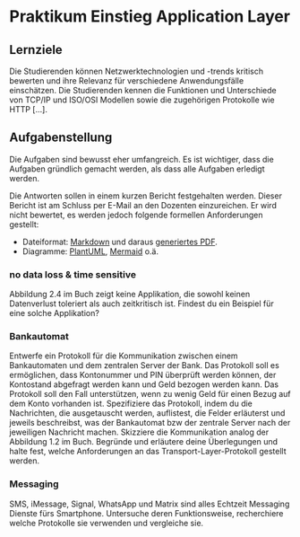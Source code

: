# Praktikum Einstieg Application Layer

## Lernziele

Die Studierenden können Netzwerktechnologien und -trends kritisch bewerten und ihre Relevanz für verschiedene Anwendungsfälle einschätzen.
Die Studierenden kennen die Funktionen und Unterschiede von TCP/IP und ISO/OSI Modellen sowie die zugehörigen Protokolle wie HTTP [...].

## Aufgabenstellung
Die Aufgaben sind bewusst eher umfangreich.
Es ist wichtiger, dass die Aufgaben gründlich gemacht werden, als dass alle Aufgaben erledigt werden.

Die Antworten sollen in einem kurzen Bericht festgehalten werden.
Dieser Bericht ist am Schluss per E-Mail an den Dozenten einzureichen.
Er wird nicht bewertet, es werden jedoch folgende formellen Anforderungen gestellt:
- Dateiformat: [Markdown](https://www.markdownguide.org/) und daraus [generiertes PDF](https://pandoc.org/).
- Diagramme: [PlantUML](https://plantuml.com/de/), [Mermaid](https://mermaid.js.org/) o.ä.

### no data loss & time sensitive

Abbildung 2.4 im Buch zeigt keine Applikation, die sowohl keinen Datenverlust toleriert als auch zeitkritisch ist.
Findest du ein Beispiel für eine solche Applikation?

### Bankautomat

Entwerfe ein Protokoll für die Kommunikation zwischen einem Bankautomaten und dem zentralen Server der Bank.
Das Protokoll soll es ermöglichen, dass Kontonummer und PIN überprüft werden können, der Kontostand abgefragt werden
kann und Geld bezogen werden kann. Das Protokoll soll den Fall unterstützen, wenn zu wenig Geld für einen Bezug auf dem Konto
vorhanden ist.
Spezifiziere das Protokoll, indem du die Nachrichten, die ausgetauscht werden, auflistest, die Felder erläuterst
und jeweils beschreibst, was der Bankautomat bzw der zentrale Server nach der jeweiligen Nachricht machen.
Skizziere die Kommunikation analog der Abbildung 1.2 im Buch.
Begründe und erläutere deine Überlegungen und halte fest, welche Anforderungen an das Transport-Layer-Protokoll gestellt werden.

### Messaging

SMS, iMessage, Signal, WhatsApp und Matrix sind alles Echtzeit Messaging Dienste fürs Smartphone.
Untersuche deren Funktionsweise, recherchiere welche Protokolle sie verwenden und vergleiche sie.